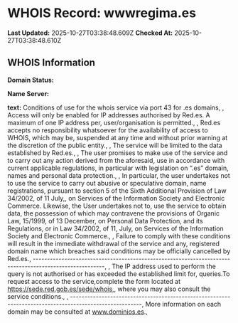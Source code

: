 # WHOIS Record: wwwregima.es

**Last Updated:** 2025-10-27T03:38:48.609Z
**Checked At:** 2025-10-27T03:38:48.610Z

## WHOIS Information

**Domain Status:** 

**Name Server:** 

**text:** Conditions of use for the whois service via port 43 for .es domains, , Access will only be enabled for  IP addresses  authorised  by Red.es.  A maximum of one  IP address per, user/organisation is permitted., , Red.es accepts  no responsibility  whatsoever  for  the availability  of access to WHOIS,  which may be, suspended at any time and without prior warning at the discretion of the public entity., , The service will be limited to the data established by Red.es., , The user  promises  to make use of the service and to  carry out any action derived  from the aforesaid, use in accordance with  current applicable  regulations, in particular with legislation on “.es” domain, names and personal data protection., , In particular, the user undertakes not to use  the service  to carry out abusive  or speculative domain, name registrations, pursuant to section 5 of the Sixth Additional Provision of Law 34/2002, of 11 July,, on Services of the  Information  Society and  Electronic Commerce. Likewise, the User undertakes not to, use the service to  obtain data, the possession  of which may  contravene the provisions of Organic Law, 15/1999,  of  13 December,  on Personal Data Protection, and  its Regulations, or in Law 34/2002, of 11, July, on Services of the Information Society and Electronic Commerce., , Failure  to comply with these conditions will result in the immediate withdrawal of the service and any, registered domain name which breaches said conditions may be officially cancelled by Red.es., -------------------------------------------------------------------------------------------------------, , The IP address used to perform the query  is not authorised  or  has exceeded the established limit for, queries.To request access to the service,complete the form located at https://sede.red.gob.es/sede/whois,, where you may also consult the service conditions., , -------------------------------------------------------------------------------------------------------, More information on each domain may be consulted at www.dominios.es.,  

